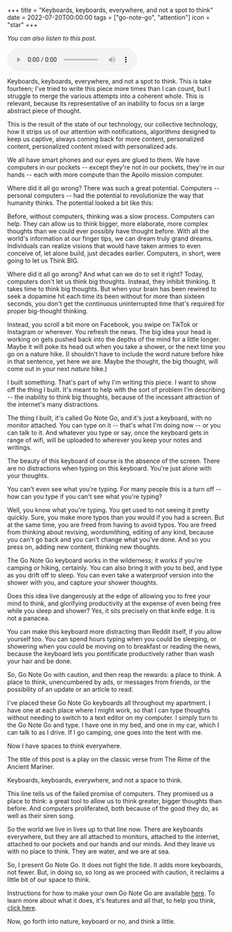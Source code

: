 +++
title = "Keyboards, keyboards, everywhere, and not a spot to think"
date = 2022-07-20T00:00:00
tags = ["go-note-go", "attention"]
icon = "star"
+++

_You can also listen to this post._

<audio
    controls
    src="/audio/keyboards-everywhere.m4a">
  Your browser does not support the <code>audio</code> element.
</audio>

Keyboards, keyboards, everywhere, and not a spot to think.
This is take fourteen; I've tried to write this piece more times than I can count,
but I struggle to merge the various attempts into a coherent whole.
This is relevant, because its representative of an inability to focus on a large abstract piece of thought.

This is the result of the state of our technology,
our collective technology,
how it strips us of our attention with notifications,
algorithms designed to keep us captive,
always coming back for more content,
personalized content, personalized content mixed with personalized ads.

We all have smart phones and our eyes are glued to them.
We have computers in our pockets -- except they're not in our pockets, they're in our hands -- each with more compute than the Apollo mission computer.

Where did it all go wrong?
There was such a great potential.
Computers -- personal computers -- had the potential to revolutionize the way that humanity thinks.
The potential looked a bit like this:

Before, without computers, thinking was a slow process.
Computers can help.
They can allow us to think bigger, more elaborate, more complex thoughts than we could ever possibly have thought before.
With all the world's information at our finger tips, we can dream truly grand dreams.
Individuals can realize visions that would have taken armies to even conceive of, let alone build, just decades earlier.
Computers, in short, were going to let us Think BIG.

Where did it all go wrong? And what can we do to set it right?
Today, computers don't let us think big thoughts. Instead, they inhibit thinking.
It takes time to think big thoughts.
But when your brain has been rewired to seek a dopamine hit each time its been without for more than sixteen seconds,
you don't get the continuous uninterrupted time that's required for proper big-thought thinking.

Instead, you scroll a bit more on Facebook, you swipe on TikTok or Instagram or wherever.
You refresh the news.
The big idea your head is working on gets pushed back into the depths of the mind for a little longer.
Maybe it will poke its head out when you take a shower, or the next time you go on a nature hike.
(I shouldn't have to include the word nature before hike in that sentence, yet here we are. Maybe the thought, the big thought, will come out in your next _nature_ hike.)

I built something.
That's part of why I'm writing this piece. I want to show off the thing I built.
It's meant to help with the sort of problem I'm describing -- the inability to think big thoughts, because of the incessant attraction of the internet's many distractions.

The thing I built, it's called Go Note Go, and it's just a keyboard, with no monitor attached.
You can type on it -- that's what I'm doing now -- or you can talk to it.
And whatever you type or say, once the keyboard gets in range of wifi, will be uploaded to wherever you keep your notes and writings.

The beauty of this keyboard of course is the absence of the screen.
There are no distractions when typing on this keyboard.
You're just alone with your thoughts.

You can't even see what you're typing.
For many people this is a turn off -- how can you type if you can't see what you're typing?

Well, you know what you're typing. You get used to not seeing it pretty quickly.
Sure, you make more typos than you would if you had a screen.
But at the same time, you are freed from having to avoid typos.
You are freed from thinking about revising, wordsmithing, editing of any kind, because you can't go back and you can't change what you've done.
And so you press on, adding new content, thinking new thoughts.

The Go Note Go keyboard works in the wilderness; it works if you're camping or hiking, certainly.
You can also bring it with you to bed, and type as you drift off to sleep.
You can even take a waterproof version into the shower with you, and capture your shower thoughts.

Does this idea live dangerously at the edge of allowing you to free your mind to think, and glorifying productivity at the expense of even being free while you sleep and shower? Yes, it sits precisely on that knife edge. It is not a panacea.

You can make this keyboard more distracting than Reddit itself, if you allow yourself too.
You can spend hours typing when you could be sleeping, or showering when you could be moving on to breakfast or reading the news, because the keyboard lets you pontificate productively rather than wash your hair and be done.

So, Go Note Go with caution, and then reap the rewards: a place to think.
A place to think, unencumbered by ads, or messages from friends, or the possibility of an update or an article to read.

I've placed these Go Note Go keyboards all throughout my apartment.
I have one at each place where I might work, so that I can type thoughts without needing to switch to a text editor on my computer.
I simply turn to the Go Note Go and type.
I have one in my bed, and one in my car, which I can talk to as I drive.
If I go camping, one goes into the tent with me.

Now I have spaces to think everywhere.

The title of this post is a play on the classic verse from The Rime of the Ancient Mariner.

Keyboards, keyboards, everywhere, and not a space to think.

This line tells us of the failed promise of computers.
They promised us a place to think:
a great tool to allow us to think greater, bigger thoughts than before.
And computers proliferated, both because of the good they do, as well as their siren song.

So the world we live in lives up to that line now.
There are keyboards everywhere, but they are all attached to monitors, attached to the internet, attached to our pockets and our hands and our minds.
And they leave us with no place to think.
They are water, and we are at sea.

So, I present Go Note Go.
It does not fight the tide.
It adds more keyboards, not fewer.
But, in doing so, so long as we proceed with caution,
it reclaims a little bit of our space to think.

Instructions for how to make your own Go Note Go are available [here](https://github.com/dbieber/GoNoteGo).
To learn more about what it does, it's features and all that, to help you think, [click here](/projects/go-note-go/).

Now, go forth into nature, keyboard or no, and think a little.